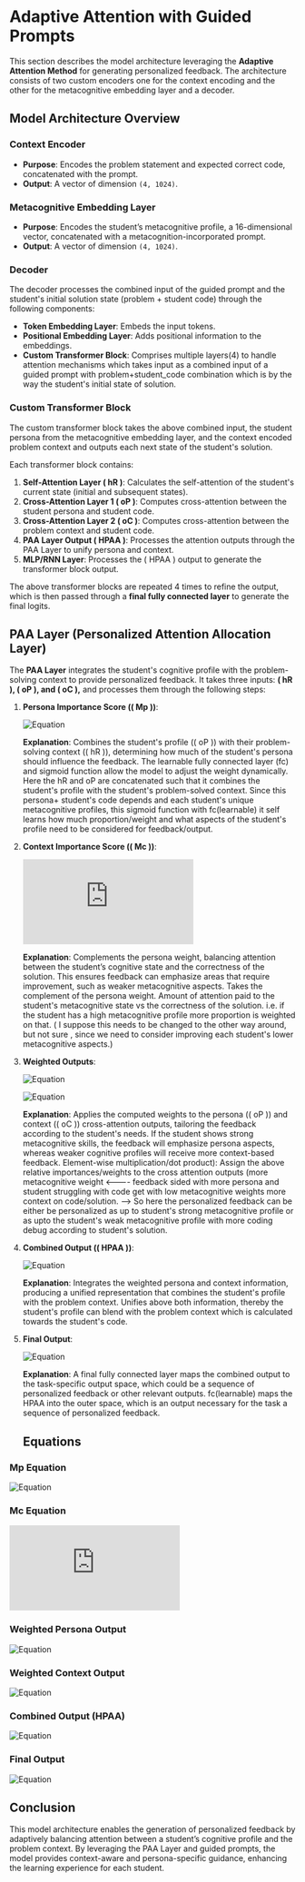 # Adaptive Attention with Guided Prompts

This section describes the model architecture leveraging the **Adaptive Attention Method** for generating personalized feedback. The architecture consists of two custom encoders one for the context encoding and the other for the metacognitive embedding layer and a decoder.

## Model Architecture Overview

### Context Encoder
- **Purpose**: Encodes the problem statement and expected correct code, concatenated with the prompt.
- **Output**: A vector of dimension `(4, 1024)`.

### Metacognitive Embedding Layer
- **Purpose**: Encodes the student’s metacognitive profile, a 16-dimensional vector, concatenated with a metacognition-incorporated prompt.
- **Output**: A vector of dimension `(4, 1024)`.

### Decoder
The decoder processes the combined input of the guided prompt and the student's initial solution state (problem + student code) through the following components:
- **Token Embedding Layer**: Embeds the input tokens.
- **Positional Embedding Layer**: Adds positional information to the embeddings.
- **Custom Transformer Block**: Comprises multiple layers(4) to handle attention mechanisms which takes input as a combined input of a guided prompt with problem+student_code combination which is by the way the student's initial state of solution.

### Custom Transformer Block
The custom transformer block takes the above combined input, the student persona from the metacognitive embedding layer, and the context encoded problem context  and outputs each next state of the student's solution.

Each transformer block contains:
1. **Self-Attention Layer \( hR \)**: Calculates the self-attention of the student's current state (initial and subsequent states).
2. **Cross-Attention Layer 1 \( oP \)**: Computes cross-attention between the student persona and student code.
3. **Cross-Attention Layer 2 \( oC \)**: Computes cross-attention between the problem context and student code.
4. **PAA Layer Output \( HPAA \)**: Processes the attention outputs through the PAA Layer to unify persona and context.
5. **MLP/RNN Layer**: Processes the \( HPAA \) output to generate the transformer block output.

The above transformer blocks are repeated 4 times to refine the output, which is then passed through a **final fully connected layer** to generate the final logits.

## PAA Layer (Personalized Attention Allocation Layer)

The **PAA Layer** integrates the student's cognitive profile with the problem-solving context to provide personalized feedback. It takes three inputs: **\( hR \), \( oP \), and \( oC \),** and processes them through the following steps:

1. **Persona Importance Score (\( Mp \))**:

   ![Equation](https://latex.codecogs.com/svg.latex?Mp%20=%20\sigma(\text{fc}(\text{concat}[hR,%20oP],%20\text{dim}=-1)))

   **Explanation**: Combines the student's profile (\( oP \)) with their problem-solving context (\( hR \)), determining how much of the student's persona should influence the feedback. The learnable fully connected layer (fc) and sigmoid function allow the model to adjust the weight dynamically.
   Here the hR and oP are concatenated such that it combines the student's profile with the student's problem-solved context. Since this persona+ student's code depends and each student's unique metacognitive profiles, this sigmoid function with fc(learnable) it self learns how much proportion/weight and what aspects of the student's profile need to be considered for feedback/output.


3. **Context Importance Score (\( Mc \))**:
   
   ![Equation](https://latex.codecogs.com/svg.latex?Mc%20=%201%20-%20Mp)

   **Explanation**: Complements the persona weight, balancing attention between the student’s cognitive state and the correctness of the solution. This ensures feedback can emphasize areas that require improvement, such as weaker metacognitive aspects.
   Takes the complement of the persona weight. Amount of attention paid to the student's metacognitive state vs the correctness of the solution. i.e. if the student has a high metacognitive profile more proportion is weighted on that. ( I suppose this needs to be changed to the other way around, but  not sure , since we need to consider improving each student's lower metacognitive aspects.)

5. **Weighted Outputs**:
   
   ![Equation](https://latex.codecogs.com/svg.latex?oP^{\text{weighted}}%20=%20Mp%20\odot%20oP)


   ![Equation](https://latex.codecogs.com/svg.latex?oC^{\text{weighted}}%20=%20Mc%20\odot%20oC)

   **Explanation**: Applies the computed weights to the persona (\( oP \)) and context (\( oC \)) cross-attention outputs, tailoring the feedback according to the student's needs. If the student shows strong metacognitive skills, the feedback will emphasize persona aspects, whereas weaker cognitive profiles will receive more context-based feedback.
   Element-wise multiplication/dot product): Assign the above relative importances/weights to the cross attention outputs (more metacognitive weight <---- feedback sided with more persona and student struggling with code get with low metacognitive weights more context on code/solution. --> So here the personalized feedback can be either be personalized as up to student's strong metacognitive profile or as upto the student's weak metacognitive profile with more coding debug according to student's solution.

7. **Combined Output (\( HPAA \))**:

    ![Equation](https://latex.codecogs.com/svg.latex?HPAA%20=%20oP^{\text{weighted}}%20+%20oC^{\text{weighted}})

   **Explanation**: Integrates the weighted persona and context information, producing a unified representation that combines the student's profile with the problem context.
   Unifies above both information, thereby the student's profile can blend with the problem context which is calculated towards the student's code.

9. **Final Output**:

   ![Equation](https://latex.codecogs.com/svg.latex?\text{Output}%20=%20\text{fc}(HPAA))

   **Explanation**: A final fully connected layer maps the combined output to the task-specific output space, which could be a sequence of personalized feedback or other relevant outputs.
   fc(learnable) maps the HPAA into the outer space, which is an output necessary for the task a sequence of personalized feedback. 

   ## Equations

### Mp Equation

![Equation](https://latex.codecogs.com/svg.latex?Mp%20=%20\sigma(\text{fc}(\text{concat}[hR,%20oP],%20\text{dim}=-1)))

### Mc Equation

![Equation](https://latex.codecogs.com/svg.latex?Mc%20=%201%20-%20Mp)

### Weighted Persona Output

![Equation](https://latex.codecogs.com/svg.latex?oP^{\text{weighted}}%20=%20Mp%20\odot%20oP)

### Weighted Context Output

![Equation](https://latex.codecogs.com/svg.latex?oC^{\text{weighted}}%20=%20Mc%20\odot%20oC)

### Combined Output (HPAA)

![Equation](https://latex.codecogs.com/svg.latex?HPAA%20=%20oP^{\text{weighted}}%20+%20oC^{\text{weighted}})

### Final Output

 ![Equation](https://latex.codecogs.com/svg.latex?\text{Output}%20=%20\text{fc}(HPAA))

## Conclusion

This model architecture enables the generation of personalized feedback by adaptively balancing attention between a student’s cognitive profile and the problem context. By leveraging the PAA Layer and guided prompts, the model provides context-aware and persona-specific guidance, enhancing the learning experience for each student.
